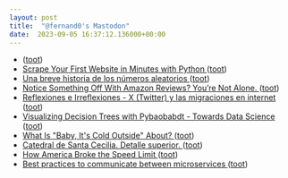 ```yaml
---
layout: post
title:  "@fernand0's Mastodon"
date:  2023-09-05 16:37:12.136000+00:00
---
```

*  [ ](https://mastodon.social/users/fernand0/statuses/111013516550612427/activity) ([toot](https://mastodon.social/users/fernand0/statuses/111013516550612427/activity))
*  [Scrape Your First Website in Minutes with Python ](https://dev.to/codesphere/scrape-your-first-website-in-minutes-with-python-2lo) ([toot](https://mastodon.social/@fernand0/111013513286998950))
*  [Una breve historia de los números aleatorios ](https://fernand0.github.io//historia-numeros-aleatorios) ([toot](https://mastodon.social/@fernand0/111013313263026248))
*  [Notice Something Off With Amazon Reviews? You’re Not Alone. ](https://slate.com/technology/2021/12/amazon-listings-wrong-reviews-why.htm) ([toot](https://mastodon.social/@fernand0/111013311142700436))
*  [
         Reflexiones e Irreflexiones - X (Twitter) y las migraciones en internet
       ](http://fernand0.blogalia.com//historias/7875) ([toot](https://mastodon.social/@fernand0/111013245753741623))
*  [Visualizing Decision Trees with Pybaobabdt - Towards Data Science ](https://towardsdatascience.com/visualizing-decision-trees-with-pybaobabdt-f8eb5b3d0d1) ([toot](https://mastodon.social/@fernand0/111012981639089439))
*  [What Is "Baby, It's Cold Outside" About? ](https://www.mentalfloss.com/article/653345/baby-its-cold-outside-song-music-controvers) ([toot](https://mastodon.social/@fernand0/111012253756072414))
*  [Catedral de Santa Cecilia. Detalle superior. ](https://www.flickr.com/photos/fernand0/53157960327) ([toot](https://mastodon.social/@fernand0/111012134623602649))
*  [How America Broke the Speed Limit ](https://slate.com/business/2021/12/speed-limit-americas-most-broken-law-history.htm) ([toot](https://mastodon.social/@fernand0/111012100914781210))
*  [Best practices to communicate between microservices  ](https://irfanyusanif.medium.com/how-to-communicate-between-microservices-7956ed68a99a) ([toot](https://mastodon.social/@fernand0/111011895927837886))
